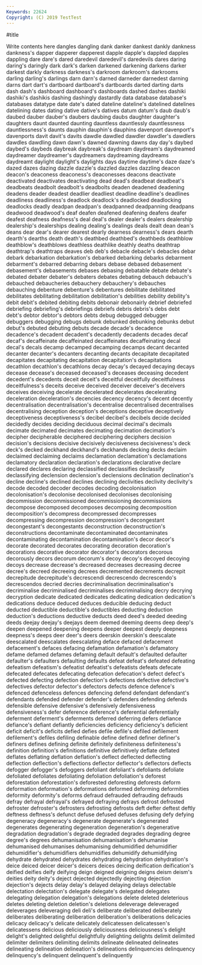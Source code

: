 ```yaml
---
Keywords: 22624
Copyright: (C) 2019 TestTest
---
```


#title

Write contents here
 dangles dangling dank danker dankest dankly dankness
dankness's dapper dapperer dapperest dapple dapple's dappled dapples dappling dare
dare's dared daredevil daredevil's daredevils dares daring daring's daringly dark
dark's darken darkened darkening darkens darker darkest darkly darkness darkness's
darkroom darkroom's darkrooms darling darling's darlings darn darn's darned darneder
darnedest darning darns dart dart's dartboard dartboard's dartboards darted darting
darts dash dash's dashboard dashboard's dashboards dashed dashes dashiki dashiki's
dashikis dashing dashingly dastardly data database database's databases datatype date
date's dated dateline dateline's datelined datelines datelining dates dating dative
dative's datives datum datum's daub daub's daubed dauber dauber's daubers
daubing daubs daughter daughter's daughters daunt daunted daunting dauntless dauntlessly
dauntlessness dauntlessness's daunts dauphin dauphin's dauphins davenport davenport's davenports davit
davit's davits dawdle dawdled dawdler dawdler's dawdlers dawdles dawdling dawn
dawn's dawned dawning dawns day day's daybed daybed's daybeds daybreak
daybreak's daydream daydream's daydreamed daydreamer daydreamer's daydreamers daydreaming daydreams daydreamt
daylight daylight's daylights days daytime daytime's daze daze's dazed dazes
dazing dazzle dazzle's dazzled dazzles dazzling deacon deacon's deaconess deaconess's
deaconesses deacons deactivate deactivated deactivates deactivating dead dead's deadbeat deadbeat's
deadbeats deadbolt deadbolt's deadbolts deaden deadened deadening deadens deader deadest
deadlier deadliest deadline deadline's deadlines deadliness deadliness's deadlock deadlock's deadlocked
deadlocking deadlocks deadly deadpan deadpan's deadpanned deadpanning deadpans deadwood deadwood's
deaf deafen deafened deafening deafens deafer deafest deafness deafness's deal
deal's dealer dealer's dealers dealership dealership's dealerships dealing dealing's dealings
deals dealt dean dean's deans dear dear's dearer dearest dearly
dearness dearness's dears dearth dearth's dearths death death's deathbed deathbed's
deathbeds deathblow deathblow's deathblows deathless deathlike deathly deaths deathtrap deathtrap's
deathtraps deaves deb deb's debacle debacle's debacles debar debark debarkation
debarkation's debarked debarking debarks debarment debarment's debarred debarring debars debase
debased debasement debasement's debasements debases debasing debatable debate debate's debated
debater debater's debaters debates debating debauch debauch's debauched debaucheries debauchery
debauchery's debauches debauching debenture debenture's debentures debilitate debilitated debilitates debilitating
debilitation debilitation's debilities debility debility's debit debit's debited debiting debits
debonair debonairly debrief debriefed debriefing debriefing's debriefings debriefs debris debris's
debs debt debt's debtor debtor's debtors debts debug debugged debugger
debuggers debugging debugs debunk debunked debunking debunks debut debut's debuted
debuting debuts decade decade's decadence decadence's decadent decadent's decadently decadents
decades decaf decaf's decaffeinate decaffeinated decaffeinates decaffeinating decal decal's decals
decamp decamped decamping decamps decant decanted decanter decanter's decanters decanting
decants decapitate decapitated decapitates decapitating decapitation decapitation's decapitations decathlon decathlon's
decathlons decay decay's decayed decaying decays decease decease's deceased deceased's
deceases deceasing decedent decedent's decedents deceit deceit's deceitful deceitfully deceitfulness
deceitfulness's deceits deceive deceived deceiver deceiver's deceivers deceives deceiving decelerate
decelerated decelerates decelerating deceleration deceleration's decencies decency decency's decent decently
decentralisation decentralisation's decentralise decentralised decentralises decentralising deception deception's deceptions deceptive
deceptively deceptiveness deceptiveness's decibel decibel's decibels decide decided decidedly decides
deciding deciduous decimal decimal's decimals decimate decimated decimates decimating decimation
decimation's decipher decipherable deciphered deciphering deciphers decision decision's decisions decisive
decisively decisiveness decisiveness's deck deck's decked deckhand deckhand's deckhands decking
decks declaim declaimed declaiming declaims declamation declamation's declamations declamatory declaration
declaration's declarations declarative declare declared declares declaring declassified declassifies declassify
declassifying declension declension's declensions declination declination's decline decline's declined declines
declining declivities declivity declivity's decode decoded decoder decodes decoding decolonisation
decolonisation's decolonise decolonised decolonises decolonising decommission decommissioned decommissioning decommissions decompose
decomposed decomposes decomposing decomposition decomposition's decompress decompressed decompresses decompressing decompression
decompression's decongestant decongestant's decongestants deconstruction deconstruction's deconstructions decontaminate decontaminated decontaminates
decontaminating decontamination decontamination's decor decor's decorate decorated decorates decorating decoration
decoration's decorations decorative decorator decorator's decorators decorous decorously decors decorum
decorum's decoy decoy's decoyed decoying decoys decrease decrease's decreased decreases
decreasing decree decree's decreed decreeing decrees decremented decrements decrepit decrepitude
decrepitude's decrescendi decrescendo decrescendo's decrescendos decried decries decriminalisation decriminalisation's decriminalise
decriminalised decriminalises decriminalising decry decrying decryption dedicate dedicated dedicates dedicating
dedication dedication's dedications deduce deduced deduces deducible deducing deduct deducted
deductible deductible's deductibles deducting deduction deduction's deductions deductive deducts deed
deed's deeded deeding deeds deejay deejay's deejays deem deemed deeming
deems deep deep's deepen deepened deepening deepens deeper deepest deeply
deepness deepness's deeps deer deer's deers deerskin deerskin's deescalate deescalated
deescalates deescalating deface defaced defacement defacement's defaces defacing defamation defamation's
defamatory defame defamed defames defaming default default's defaulted defaulter defaulter's
defaulters defaulting defaults defeat defeat's defeated defeating defeatism defeatism's defeatist
defeatist's defeatists defeats defecate defecated defecates defecating defecation defecation's defect
defect's defected defecting defection defection's defections defective defective's defectives defector
defector's defectors defects defence defence's defenced defenceless defences defencing defend
defendant defendant's defendants defended defender defender's defenders defending defends defensible
defensive defensive's defensively defensiveness defensiveness's defer deference deference's deferential deferentially
deferment deferment's deferments deferred deferring defers defiance defiance's defiant defiantly
deficiencies deficiency deficiency's deficient deficit deficit's deficits defied defies defile
defile's defiled defilement defilement's defiles defiling definable define defined definer
definer's definers defines defining definite definitely definiteness definiteness's definition definition's
definitions definitive definitively deflate deflated deflates deflating deflation deflation's deflect
deflected deflecting deflection deflection's deflections deflector deflector's deflectors deflects defogger
defogger's defoggers defoliant defoliant's defoliants defoliate defoliated defoliates defoliating defoliation
defoliation's deforest deforestation deforestation's deforested deforesting deforests deform deformation deformation's
deformations deformed deforming deformities deformity deformity's deforms defraud defrauded defrauding
defrauds defray defrayal defrayal's defrayed defraying defrays defrost defrosted defroster
defroster's defrosters defrosting defrosts deft defter deftest deftly deftness deftness's
defunct defuse defused defuses defusing defy defying degeneracy degeneracy's degenerate
degenerate's degenerated degenerates degenerating degeneration degeneration's degenerative degradation degradation's degrade
degraded degrades degrading degree degree's degrees dehumanisation dehumanisation's dehumanise dehumanised
dehumanises dehumanising dehumidified dehumidifier dehumidifier's dehumidifiers dehumidifies dehumidify dehumidifying dehydrate
dehydrated dehydrates dehydrating dehydration dehydration's deice deiced deicer deicer's deicers
deices deicing deification deification's deified deifies deify deifying deign deigned
deigning deigns deism deism's deities deity deity's deject dejected dejectedly
dejecting dejection dejection's dejects delay delay's delayed delaying delays delectable
delectation delectation's delegate delegate's delegated delegates delegating delegation delegation's delegations
delete deleted deleterious deletes deleting deletion deletion's deletions deleverage deleveraged
deleverages deleveraging deli deli's deliberate deliberated deliberately deliberates deliberating deliberation
deliberation's deliberations delicacies delicacy delicacy's delicate delicately delicatessen delicatessen's delicatessens
delicious deliciously deliciousness deliciousness's delight delight's delighted delightful delightfully delighting
delights delimit delimited delimiter delimiters delimiting delimits delineate delineated delineates
delineating delineation delineation's delineations delinquencies delinquency delinquency's delinquent delinquent's delinquently
